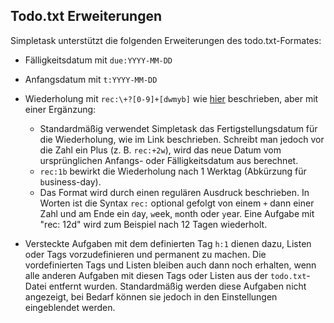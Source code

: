 Todo.txt Erweiterungen
----------------------

Simpletask unterstützt die folgenden Erweiterungen des todo.txt-Formates:

- Fälligkeitsdatum mit `due:YYYY-MM-DD`
- Anfangsdatum mit `t:YYYY-MM-DD`

- Wiederholung mit `rec:\+?[0-9]+[dwmyb]` wie [hier](https://github.com/bram85/topydo/wiki/Recurrence) beschrieben, aber mit einer Ergänzung:

    - Standardmäßig verwendet Simpletask das Fertigstellungsdatum für die Wiederholung, wie im Link beschrieben. Schreibt man jedoch vor die Zahl ein Plus (z. B. `rec:+2w`), wird das neue Datum vom ursprünglichen Anfangs- oder Fälligkeitsdatum aus berechnet.
    - `rec:1b` bewirkt die Wiederholung nach 1 Werktag (Abkürzung für `b`usiness-day).
    - Das Format wird durch einen regulären Ausdruck beschrieben. In Worten ist die Syntax `rec:` optional gefolgt von einem `+` dann einer Zahl und am Ende ein `d`ay, `w`eek, `m`onth oder `y`ear. Eine Aufgabe mit "rec: 12d" wird zum Beispiel nach 12 Tagen wiederholt.
- Versteckte Aufgaben mit dem definierten Tag `h:1` dienen dazu, Listen oder Tags vorzudefinieren und permanent zu machen. Die vordefinierten Tags und Listen bleiben auch dann noch erhalten, wenn alle anderen Aufgaben mit diesen Tags oder Listen aus der `todo.txt`-Datei entfernt wurden. Standardmäßig werden diese Aufgaben nicht angezeigt, bei Bedarf können sie jedoch in den Einstellungen eingeblendet werden.

